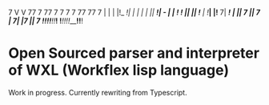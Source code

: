 7  V  V  77  7  77  7        7  7   7  77     77     7
|  |  |  |!_   _!|  |        |  |   |  ||  ___!|  -  |
|  !  !  ||     ||  !___     |  !___|  |!__   7|  ___!
|        ||  7  ||     7     |     7|  |7     ||  7
!________!!__!__!!_____!     !_____!!__!!_____!!__!


# Open Sourced parser and interpreter of WXL (Workflex lisp language)

Work in progress. Currently rewriting from Typescript.